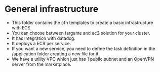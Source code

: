 # General infrastructure
* This folder contains the cfn templates to create a basic infrastructure with ECS.
* You can choose between fargante and ec2 solution for your cluster.
* It has integration with datadog.
* It deploys a ECR per service.
* If you want a new service, you need to define the task definition in the /application folder creating a new file for it.
* We have a utility VPC which just has 1 public subnet and an OpenVPN server from the marketplace.
